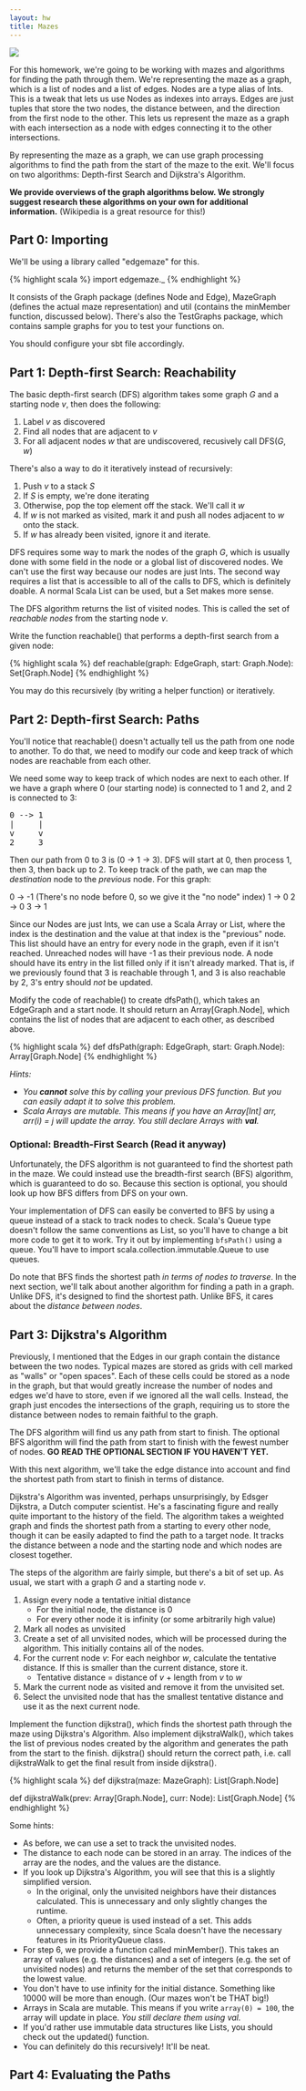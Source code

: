 ```yaml
---
layout: hw
title: Mazes
---
```


<a href="http://xkcd.com/246/">
<img src="http://imgs.xkcd.com/comics/labyrinth_puzzle.png">
</a>

For this homework, we're going to be working with mazes and algorithms for
finding the path through them. We're representing the maze as a graph, which is
a list of nodes and a list of edges. Nodes are a type alias of Ints. This is a
tweak that lets us use Nodes as indexes into arrays. Edges are just tuples that
store the two nodes, the distance between, and the direction from the first node
to the other. This lets us represent the maze as a graph with each intersection
as a node with edges connecting it to the other intersections.

By representing the maze as a graph, we can use graph processing algorithms to
find the path from the start of the maze to the exit. We'll focus on two
algorithms: Depth-first Search and Dijkstra's Algorithm.

**We provide overviews of the graph algorithms below. We strongly suggest
research these algorithms on your own for additional information.** (Wikipedia
is a great resource for this!)

## Part 0: Importing

We'll be using a library called "edgemaze" for this.

{% highlight scala %}
import edgemaze.\_
{% endhighlight %}

It consists of the Graph package (defines Node and Edge), MazeGraph (defines the
actual maze representation) and util (contains the minMember function, discussed
below). There's also the TestGraphs package, which contains sample graphs for
you to test your functions on.

You should configure your sbt file accordingly.

## Part 1: Depth-first Search: Reachability

The basic depth-first search (DFS) algorithm takes some graph *G* and a starting
node *v*, then does the following:

1. Label *v* as discovered
2. Find all nodes that are adjacent to *v*
3. For all adjacent nodes *w* that are undiscovered, recusively call DFS(*G*, *w*)

There's also a way to do it iteratively instead of recursively:

1. Push *v* to a stack *S*
2. If *S* is empty, we're done iterating
3. Otherwise, pop the top element off the stack. We'll call it *w*
4. If *w* is not marked as visited, mark it and push all nodes adjacent to *w*
   onto the stack.
5. If *w* has already been visited, ignore it and iterate.

DFS requires some way to mark the nodes of the graph *G*, which is usually done
with some field in the node or a global list of discovered nodes. We can't use
the first way because our nodes are just Ints. The second way requires a list
that is accessible to all of the calls to DFS, which is definitely doable. A
normal Scala List can be used, but a Set makes more sense.

The DFS algorithm returns the list of visited nodes. This is called the set of
*reachable nodes* from the starting node *v*.

Write the function reachable() that performs a depth-first search from a given
node:

{% highlight scala %}
def reachable(graph: EdgeGraph, start: Graph.Node): Set[Graph.Node]
{% endhighlight %}

You may do this recursively (by writing a helper function) or iteratively.

## Part 2: Depth-first Search: Paths

You'll notice that reachable() doesn't actually tell us the path from one node
to another. To do that, we need to modify our code and keep track of which nodes
are reachable from each other.

We need some way to keep track of which nodes are next to each other. If we have
a graph where 0 (our starting node) is connected to 1 and 2, and 2 is connected
to 3:

<pre>
0 --> 1
|     |
v     v
2     3
</pre>

Then our path from 0 to 3 is (0 -> 1 -> 3). DFS will start at 0, then process 1,
then 3, then back up to 2. To keep track of the path, we can map the
*destination* node to the *previous* node. For this graph:

0 -> -1 (There's no node before 0, so we give it the "no node" index)
1 -> 0
2 -> 0
3 -> 1

Since our Nodes are just Ints, we can use a Scala Array or List, where the
index is the destination and the value at that index is the "previous" node.
This list should have an entry for every node in the graph, even if it isn't
reached. Unreached nodes will have -1 as their previous node. A node should have
its entry in the list filled only if it isn't already marked. That is, if we
previously found that 3 is reachable through 1, and 3 is also reachable by 2,
3's entry should *not* be updated.

Modify the code of reachable() to create dfsPath(), which takes an EdgeGraph and
a start node. It should return an Array[Graph.Node], which contains the list of
nodes that are adjacent to each other, as described above.

{% highlight scala %}
def dfsPath(graph: EdgeGraph, start: Graph.Node): Array[Graph.Node]
{% endhighlight %}

*Hints:*
- *You **cannot** solve this by calling your previous DFS function. But you can easily
adapt it to solve this problem.*
- *Scala Arrays are mutable. This means if you have an Array[Int] arr, arr(i) =
  j will update the array. You still declare Arrays with **val**.*

### Optional: Breadth-First Search (Read it anyway)

Unfortunately, the DFS algorithm is not guaranteed to find the shortest path in
the maze. We could instead use the breadth-first search (BFS) algorithm, which
is guaranteed to do so. Because this section is optional, you should look up how
BFS differs from DFS on your own.

Your implementation of DFS can easily be converted to BFS by using a queue
instead of a stack to track nodes to check. Scala's Queue type doesn't
follow the same conventions as List, so you'll have to change a bit more code to
get it to work. Try it out by implementing `bfsPath()` using a queue. You'll
have to import scala.collection.immutable.Queue to use queues.

Do note that BFS finds the shortest path *in terms of nodes to traverse*.
In the next section, we'll talk about another algorithm for finding a path in a
graph. Unlike DFS, it's designed to find the shortest path. Unlike BFS, it cares
about the *distance between nodes*.

## Part 3: Dijkstra's Algorithm

Previously, I mentioned that the Edges in our graph contain the distance between
the two nodes. Typical mazes are stored as grids with cell marked as "walls" or
"open spaces". Each of these cells could be stored as a node in the graph, but
that would greatly increase the number of nodes and edges we'd have to store,
even if we ignored all the wall cells. Instead, the graph just encodes the
intersections of the graph, requiring us to store the distance between nodes to
remain faithful to the graph.

The DFS algorithm will find us any path from start to finish. The optional BFS
algorithm will find the path from start to finish with the fewest number of
nodes. **GO READ THE OPTIONAL SECTION IF YOU HAVEN'T YET.**

With this next algorithm, we'll take the edge distance into account and find the
shortest path from start to finish in terms of distance.

Dijkstra's Algorithm was invented, perhaps unsurprisingly, by Edsger Dijkstra, a
Dutch computer scientist. He's a fascinating figure and really quite important
to the history of the field. The algorithm takes a weighted graph and finds the
shortest path from a starting to every other node, though it can be easily
adapted to find the path to a target node. It tracks the distance between a node
and the starting node and which nodes are closest together.

The steps of the algorithm are fairly simple, but there's a bit of set up.
As usual, we start with a graph *G* and a starting node *v*.

1. Assign every node a tentative initial distance
    - For the initial node, the distance is 0
    - For every other node it is infinity (or some arbitrarily high value)
2. Mark all nodes as unvisited
3. Create a set of all unvisited nodes, which will be processed during the
   algorithm. This initially contains all of the nodes.
4. For the current node *v*: For each neighbor *w*, calculate the tentative
   distance. If this is smaller than the current distance, store it.
    - Tentative distance = distance of *v* + length from *v* to *w*
5. Mark the current node as visited and remove it from the unvisited set.
6. Select the unvisited node that has the smallest tentative distance and use it
   as the next current node.

Implement the function dijkstra(), which finds the shortest path through the
maze using Dijkstra's Algorithm. Also implement dijkstraWalk(), which takes the
list of previous nodes created by the algorithm and generates the path from the
start to the finish. dijkstra() should return the correct path, i.e. call
dijkstraWalk to get the final result from inside dijkstra().

{% highlight scala %}
def dijkstra(maze: MazeGraph): List[Graph.Node]

def dijkstraWalk(prev: Array[Graph.Node], curr: Node): List[Graph.Node]
{% endhighlight %}

Some hints:

- As before, we can use a set to track the unvisited nodes.
- The distance to each node can be stored in an array. The indices of the array
  are the nodes, and the values are the distance.
- If you look up Dijkstra's Algorithm, you will see that this is a slightly
  simplified version.
    - In the original, only the unvisited neighbors have their distances
      calculated. This is unnecessary and only slightly changes the runtime.
    - Often, a priority queue is used instead of a set. This adds unnecessary
      complexity, since Scala doesn't have the necessary features in its
      PriorityQueue class.
- For step 6, we provide a function called minMember(). This takes an array of
  values (e.g. the distances) and a set of integers (e.g. the set of unvisited
  nodes) and returns the member of the set that corresponds to the lowest value.
- You don't have to use infinity for the initial distance. Something like 10000
  will be more than enough. (Our mazes won't be THAT big!)
- Arrays in Scala are mutable. This means if you write `array(0) = 100`, the
  array will update in place. *You still declare them using val.*
- If you'd rather use immutable data structures like Lists, you should check out
  the updated() function.
- You can definitely do this recursively! It'll be neat.

## Part 4: Evaluating the Paths
